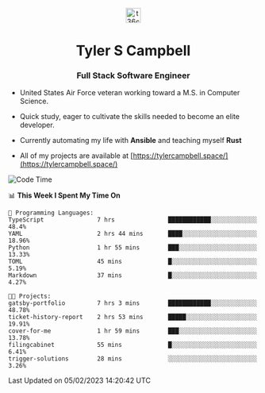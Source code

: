<p align="center">
<a href="https://www.linkedin.com/in/t36campbell" target="blank"><img align="center" src="https://ik.imagekit.io/t36campbell/Portfolio/linkedin.png.original_m8bbGgPh6.png" alt="t36campbell" height="30" width="30" /></a>
</p>
<h1 align="center">Tyler S Campbell</h1>
<h3 align="center">Full Stack Software Engineer</h3>

* United States Air Force veteran working toward a M.S. in Computer Science.

* Quick study, eager to cultivate the skills needed to become an elite developer.

* Currently automating my life with **Ansible** and teaching myself **Rust**

* All of my projects are available at [https://tylercampbell.space/](https://tylercampbell.space/)

<!--START_SECTION:waka-->
![Code Time](http://img.shields.io/badge/Code%20Time-2%2C141%20hrs%2046%20mins-blue)

📊 **This Week I Spent My Time On** 

```text
💬 Programming Languages: 
TypeScript               7 hrs               ████████████░░░░░░░░░░░░░   48.4% 
YAML                     2 hrs 44 mins       ████░░░░░░░░░░░░░░░░░░░░░   18.96% 
Python                   1 hr 55 mins        ███░░░░░░░░░░░░░░░░░░░░░░   13.33% 
TOML                     45 mins             █░░░░░░░░░░░░░░░░░░░░░░░░   5.19% 
Markdown                 37 mins             █░░░░░░░░░░░░░░░░░░░░░░░░   4.27%

🐱‍💻 Projects: 
gatsby-portfolio         7 hrs 3 mins        ████████████░░░░░░░░░░░░░   48.78% 
ticket-history-report    2 hrs 53 mins       █████░░░░░░░░░░░░░░░░░░░░   19.91% 
cover-for-me             1 hr 59 mins        ███░░░░░░░░░░░░░░░░░░░░░░   13.78% 
filingcabinet            55 mins             █░░░░░░░░░░░░░░░░░░░░░░░░   6.41% 
trigger-solutions        28 mins             ░░░░░░░░░░░░░░░░░░░░░░░░░   3.26%

```


 Last Updated on 05/02/2023 14:20:42 UTC
<!--END_SECTION:waka-->
